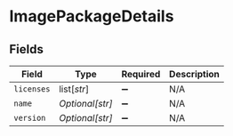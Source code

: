 # ImagePackageDetails


## Fields

| Field              | Type               | Required           | Description        |
| ------------------ | ------------------ | ------------------ | ------------------ |
| `licenses`         | list[*str*]        | :heavy_minus_sign: | N/A                |
| `name`             | *Optional[str]*    | :heavy_minus_sign: | N/A                |
| `version`          | *Optional[str]*    | :heavy_minus_sign: | N/A                |
